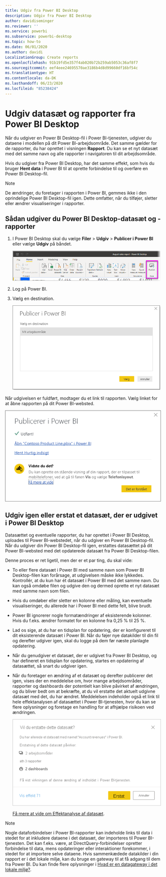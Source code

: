 ```yaml
---
title: Udgiv fra Power BI Desktop
description: Udgiv fra Power BI Desktop
author: davidiseminger
ms.reviewer: ''
ms.service: powerbi
ms.subservice: powerbi-desktop
ms.topic: how-to
ms.date: 06/01/2020
ms.author: davidi
LocalizationGroup: Create reports
ms.openlocfilehash: 91b19fd5e357f4ab020b72b259ab5053c36af8f7
ms.sourcegitcommit: eef4eee24695570ae3186b4d8d99660df16bf54c
ms.translationtype: HT
ms.contentlocale: da-DK
ms.lasthandoff: 06/23/2020
ms.locfileid: "85238424"
---
```

# <a name="publish-datasets-and-reports-from-power-bi-desktop"></a>Udgiv datasæt og rapporter fra Power BI Desktop
Når du udgiver en Power BI Desktop-fil i Power BI-tjenesten, udgiver du dataene i modellen på dit Power BI-arbejdsområde. Det samme gælder for de rapporter, du har oprettet i visningen **Rapport**. Du kan se et nyt datasæt med det samme navn og alle rapporter i navigatoren til dit arbejdsområde.

Hvis du udgiver fra Power BI Desktop, har det samme effekt, som hvis du bruger **Hent data** i Power BI til at oprette forbindelse til og overføre en Power BI Desktop-fil.

> [!NOTE]
> De ændringer, du foretager i rapporten i Power BI, gemmes ikke i den oprindelige Power BI Desktop-fil igen. Dette omfatter, når du tilføjer, sletter eller ændrer visualiseringer i rapporter.

## <a name="to-publish-a-power-bi-desktop-dataset-and-reports"></a>Sådan udgiver du Power BI Desktop-datasæt og -rapporter
1. I Power BI Desktop skal du vælge **Filer** \> **Udgiv** \> **Publicer i Power BI** eller vælge **Udgiv** på båndet.  

   ![Knappen Publicer](media/desktop-upload-desktop-files/pbid_publish_publishbutton.png)


2. Log på Power BI.
3. Vælg en destination.

   ![Vælg en destination til publicering](media/desktop-upload-desktop-files/pbid_publish_select_destination.png)

Når udgivelsen er fuldført, modtager du et link til rapporten. Vælg linket for at åbne rapporten på dit Power BI-websted.

![Dialogboks for fuldført publicering](media/desktop-upload-desktop-files/pbid_publish_success.png)

## <a name="republish-or-replace-a-dataset-published-from-power-bi-desktop"></a>Udgiv igen eller erstat et datasæt, der er udgivet i Power BI Desktop
Datasættet og eventuelle rapporter, du har oprettet i Power BI Desktop, uploades til Power BI-webstedet, når du udgiver en Power BI Desktop-fil. Når du udgiver din Power BI Desktop-fil igen, erstattes datasættet på dit Power BI-websted med det opdaterede datasæt fra Power BI Desktop-filen.

Denne proces er ret ligetil, men der er et par ting, du skal vide:

* To eller flere datasæt i Power BI med samme navn som Power BI Desktop-filen kan forårsage, at udgivelsen måske ikke lykkedes. Kontrollér, at du kun har ét datasæt i Power BI med det samme navn. Du kan også omdøbe filen og udgive den og dermed oprette et nyt datasæt med samme navn som filen.
* Hvis du omdøber eller sletter en kolonne eller måling, kan eventuelle visualiseringer, du allerede har i Power BI med dette felt, blive brudt. 
* Power BI ignorerer nogle formatændringer af eksisterende kolonner. Hvis du f.eks. ændrer formatet for en kolonne fra 0,25 % til 25 %.
* Lad os sige, at du har en tidsplan for opdatering, der er konfigureret til dit eksisterende datasæt i Power BI. Når du føjer nye datakilder til din fil og derefter udgiver igen, skal du logge på dem før næste planlagte opdatering.
* Når du genudgiver et datasæt, der er udgivet fra Power BI Desktop, og har defineret en tidsplan for opdatering, startes en opdatering af datasættet, så snart du udgiver igen.
* Når du foretager en ændring af et datasæt og derefter publicerer det igen, vises der en meddelelse om, hvor mange arbejdsområder, rapporter og dashboards der potentielt kan blive påvirket af ændringen, og du bliver bedt om at bekræfte, at du vil erstatte det aktuelt udgivne datasæt med det, du har ændret. Meddelelsen indeholder også et link til hele effektanalysen af datasættet i Power BI-tjenesten, hvor du kan se flere oplysninger og foretage en handling for at afhjælpe risikoen ved ændringen.

   ![Advarsel om genudgivelse af et datasæt](media/desktop-upload-desktop-files/pbid-dataset-impact-analysis-desktop-warning.png)

   [Få mere at vide om Effektanalyse af datasæt](../collaborate-share/service-dataset-impact-analysis.md).

> [!NOTE]
> Nogle dataforbindelser i Power BI-rapporter kan indeholde links til data i stedet for at inkludere dataene i det datasæt, der importeres til Power BI-tjenesten. Det kan f.eks. være, at DirectQuery-forbindelser opretter forbindelse til data, mens opdateringer eller interaktioner forekommer, i stedet for at importere selve dataene. Hvis sammenkædede datakilder i din rapport er i det lokale miljø, kan du bruge en gateway til at få adgang til dem fra Power BI. Du kan finde flere oplysninger i [Hvad er en datagateway i det lokale miljø?](../connect-data/service-gateway-onprem.md).
> 